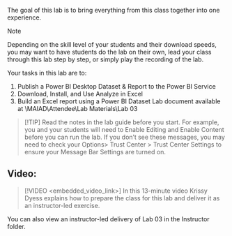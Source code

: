 The goal of this lab is to bring everything from this class together into one experience. 

> [!NOTE]
>Depending on the skill level of your students and their download speeds, you may want to have students do the lab on their own, lead your class through this lab step by step, or simply play the recording of the lab.


Your tasks in this lab are to:
1. Publish a Power BI Desktop Dataset & Report to the Power BI Service
1. Download, Install, and Use Analyze in Excel
1. Build an Excel report using a Power BI Dataset
Lab document available at <PresentationFolder>\MAIAD\Attendee\Lab Materials\Lab 03

> [!TIP] Read the notes in the lab guide before you start. For example, you and your students will need to Enable Editing and Enable Content before you can run the lab. If you don’t see these messages, you may need to check your Options> Trust Center > Trust Center Settings to ensure your Message Bar Settings are turned on.


## Video:
> [!VIDEO <embedded_video_link>] In this 13-minute video Krissy Dyess explains how to prepare the class for this lab and deliver it as an instructor-led exercise.

You can also view an instructor-led delivery of Lab 03 in the Instructor folder. 
